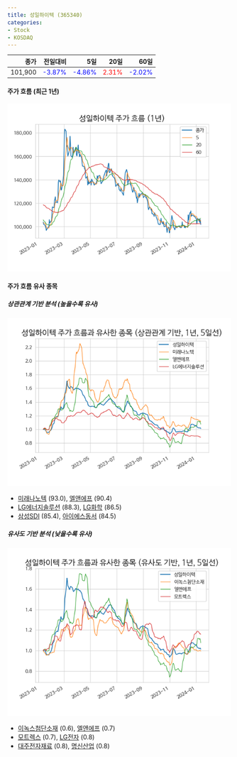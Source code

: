 ```yaml
---
title: 성일하이텍 (365340)
categories:
- Stock
- KOSDAQ
---
```


|종가|전일대비|5일|20일|60일|
|---:|-------:|--:|---:|---:|
|101,900|<span style="color: blue">-3.87%</span>|<span style="color: blue">-4.86%</span>|<span style="color: red">2.31%</span>|<span style="color: blue">-2.02%</span>|

<!-- more -->


#### 주가 흐름 (최근 1년)
![365340](/assets/images/stock/365340.png)


#### 주가 흐름 유사 종목


##### 상관관계 기반 분석 (높을수록 유사)
![365340](/assets/images/stock/365340_corr.png)
- [미래나노텍](/095500/) (93.0), [엘앤에프](/066970/) (90.4)
- [LG에너지솔루션](/373220/) (88.3), [LG화학](/051910/) (86.5)
- [삼성SDI](/006400/) (85.4), [아이에스동서](/010780/) (84.5)


##### 유사도 기반 분석 (낮을수록 유사)	
![365340](/assets/images/stock/365340_sim.png)
- [이녹스첨단소재](/272290/) (0.6), [엘앤에프](/066970/) (0.7)
- [모트렉스](/118990/) (0.7), [LG전자](/066570/) (0.8)
- [대주전자재료](/078600/) (0.8), [명신산업](/009900/) (0.8)
